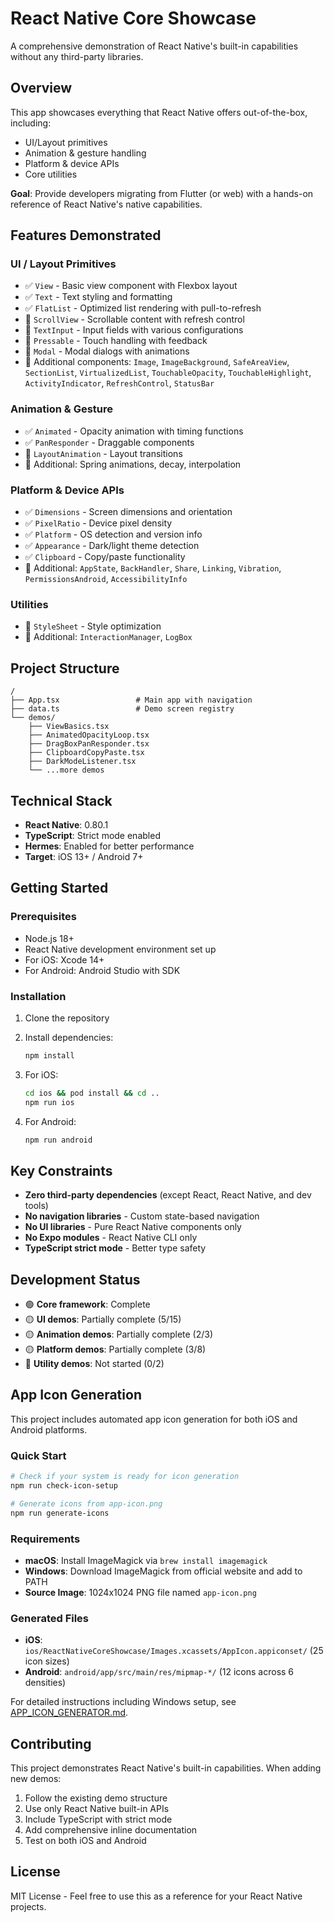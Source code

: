 # React Native Core Showcase

A comprehensive demonstration of React Native's built-in capabilities without any third-party libraries.

## Overview

This app showcases everything that React Native offers out-of-the-box, including:
- UI/Layout primitives
- Animation & gesture handling
- Platform & device APIs
- Core utilities

**Goal**: Provide developers migrating from Flutter (or web) with a hands-on reference of React Native's native capabilities.

## Features Demonstrated

### UI / Layout Primitives
- ✅ `View` - Basic view component with Flexbox layout
- ✅ `Text` - Text styling and formatting
- ✅ `FlatList` - Optimized list rendering with pull-to-refresh
- 🚧 `ScrollView` - Scrollable content with refresh control
- 🚧 `TextInput` - Input fields with various configurations
- 🚧 `Pressable` - Touch handling with feedback
- 🚧 `Modal` - Modal dialogs with animations
- 🚧 Additional components: `Image`, `ImageBackground`, `SafeAreaView`, `SectionList`, `VirtualizedList`, `TouchableOpacity`, `TouchableHighlight`, `ActivityIndicator`, `RefreshControl`, `StatusBar`

### Animation & Gesture
- ✅ `Animated` - Opacity animation with timing functions
- ✅ `PanResponder` - Draggable components
- 🚧 `LayoutAnimation` - Layout transitions
- 🚧 Additional: Spring animations, decay, interpolation

### Platform & Device APIs
- ✅ `Dimensions` - Screen dimensions and orientation
- ✅ `PixelRatio` - Device pixel density
- ✅ `Platform` - OS detection and version info
- ✅ `Appearance` - Dark/light theme detection
- ✅ `Clipboard` - Copy/paste functionality
- 🚧 Additional: `AppState`, `BackHandler`, `Share`, `Linking`, `Vibration`, `PermissionsAndroid`, `AccessibilityInfo`

### Utilities
- 🚧 `StyleSheet` - Style optimization
- 🚧 Additional: `InteractionManager`, `LogBox`

## Project Structure

```
/
├── App.tsx                 # Main app with navigation
├── data.ts                 # Demo screen registry
└── demos/
    ├── ViewBasics.tsx
    ├── AnimatedOpacityLoop.tsx
    ├── DragBoxPanResponder.tsx
    ├── ClipboardCopyPaste.tsx
    ├── DarkModeListener.tsx
    └── ...more demos
```

## Technical Stack

- **React Native**: 0.80.1
- **TypeScript**: Strict mode enabled
- **Hermes**: Enabled for better performance
- **Target**: iOS 13+ / Android 7+

## Getting Started

### Prerequisites
- Node.js 18+
- React Native development environment set up
- For iOS: Xcode 14+
- For Android: Android Studio with SDK

### Installation

1. Clone the repository
2. Install dependencies:
   ```bash
   npm install
   ```

3. For iOS:
   ```bash
   cd ios && pod install && cd ..
   npm run ios
   ```

4. For Android:
   ```bash
   npm run android
   ```

## Key Constraints

- **Zero third-party dependencies** (except React, React Native, and dev tools)
- **No navigation libraries** - Custom state-based navigation
- **No UI libraries** - Pure React Native components only
- **No Expo modules** - React Native CLI only
- **TypeScript strict mode** - Better type safety

## Development Status

- 🟢 **Core framework**: Complete
- 🟡 **UI demos**: Partially complete (5/15)
- 🟡 **Animation demos**: Partially complete (2/3)
- 🟡 **Platform demos**: Partially complete (3/8)
- 🔴 **Utility demos**: Not started (0/2)

## App Icon Generation

This project includes automated app icon generation for both iOS and Android platforms.

### Quick Start

```bash
# Check if your system is ready for icon generation
npm run check-icon-setup

# Generate icons from app-icon.png
npm run generate-icons
```

### Requirements

- **macOS**: Install ImageMagick via `brew install imagemagick`
- **Windows**: Download ImageMagick from official website and add to PATH
- **Source Image**: 1024x1024 PNG file named `app-icon.png`

### Generated Files

- **iOS**: `ios/ReactNativeCoreShowcase/Images.xcassets/AppIcon.appiconset/` (25 icon sizes)
- **Android**: `android/app/src/main/res/mipmap-*/` (12 icons across 6 densities)

For detailed instructions including Windows setup, see [APP_ICON_GENERATOR.md](./APP_ICON_GENERATOR.md).

## Contributing

This project demonstrates React Native's built-in capabilities. When adding new demos:

1. Follow the existing demo structure
2. Use only React Native built-in APIs
3. Include TypeScript with strict mode
4. Add comprehensive inline documentation
5. Test on both iOS and Android

## License

MIT License - Feel free to use this as a reference for your React Native projects.
